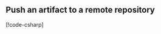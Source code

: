 
## Push an artifact to a remote repository

[!code-csharp[](../../tests/OrasProject.Oras.Tests/documentations/PushArtifact.cs#L26-L72)]